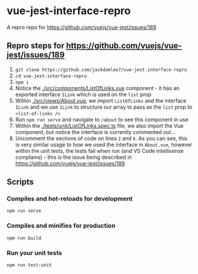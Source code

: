 # vue-jest-interface-repro

A repro repo for https://github.com/vuejs/vue-jest/issues/189

## Repro steps for https://github.com/vuejs/vue-jest/issues/189

1. `git clone https://github.com/jackdomleo7/vue-jest-interface-repro`
2. `cd vue-jest-interface-repro`
3. `npm i`
4. Notice the [./src/components/ListOfLinks.vue](https://github.com/jackdomleo7/vue-jest-interface-repro/blob/master/src/components/ListOfLinks.vue) component - it has an exported interface `ILink` which is used on the `list` prop
5. Within [./src/views/About.vue](https://github.com/jackdomleo7/vue-jest-interface-repro/blob/master/src/views/About.vue), we import `ListOfLinks` and the interface `ILink` and we use `ILink` to structure our array to pass as the `list` prop to `<list-of-links />`
6. Run `npm run serve` and navigate to `/about` to see this component in use
7. Within the [./tests/unit/ListOfLinks.spec.ts](https://github.com/jackdomleo7/vue-jest-interface-repro/blob/master/tests/unit/ListOfLinks.spec.ts) file, we also import the Vue component, but notice the interface is currently commented out...
8. Uncomment the sections of code on lines `2` and `6`. As you can see, this is very similar usage to how we used the interface in `About.vue`, however within the unit tests, the tests fail when run (and VS Code intellisense complains) - this is the issue being described in https://github.com/vuejs/vue-jest/issues/189

## Scripts

### Compiles and hot-reloads for development
```
npm run serve
```

### Compiles and minifies for production
```
npm run build
```

### Run your unit tests
```
npm run test:unit
```